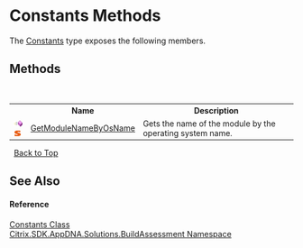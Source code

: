 # Constants Methods
 

The <a href="cf3eb7a5-d43d-ede9-ecef-02a9b6e688f0">Constants</a> type exposes the following members.


## Methods
&nbsp;<table><tr><th></th><th>Name</th><th>Description</th></tr><tr><td>![Public method](media/pubmethod.gif "Public method")![Static member](media/static.gif "Static member")</td><td><a href="04fd3d70-8429-8f80-3d4a-a078881c86cf">GetModuleNameByOsName</a></td><td>
Gets the name of the module by the operating system name.</td></tr></table>&nbsp;
<a href="#constants-methods">Back to Top</a>

## See Also


#### Reference
<a href="cf3eb7a5-d43d-ede9-ecef-02a9b6e688f0">Constants Class</a><br /><a href="853bdb50-ea5c-dc0d-0be0-7254b6c38034">Citrix.SDK.AppDNA.Solutions.BuildAssessment Namespace</a><br />